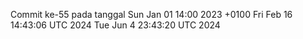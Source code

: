 Commit ke-55 pada tanggal Sun Jan 01 14:00 2023 +0100
Fri Feb 16 14:43:06 UTC 2024
Tue Jun  4 23:43:20 UTC 2024
